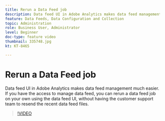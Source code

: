 ```yaml
---
title: Rerun a Data Feed job
description: Data feed UI in Adobe Analytics makes data feed management much easier. If you have the access to manage data feed, you can rerun a data feed job on your own using the data feed UI, without having the customer support team to resend the recent data feed files.
feature: Data Feeds, Data Configuration and Collection
topic: Administration
role: Business User, Administrator
level: Beginner
doc-type: feature video
thumbnail: 335748.jpg
kt: KT-8465

---
```

# Rerun a Data Feed job
Data feed UI in Adobe Analytics makes data feed management much easier. If you have the access to manage data feed, you can rerun a data feed job on your own using the data feed UI, without having the customer support team to resend the recent data feed files.


>[!VIDEO](https://publish.tv.adobe.com/bucket/1/category/5570/video/335748/)
